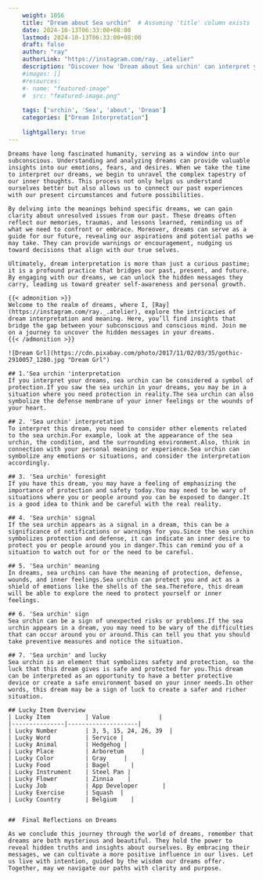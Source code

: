 ```yaml
---
    weight: 1056
    title: "Dream about Sea urchin"  # Assuming 'title' column exists
    date: 2024-10-13T06:33:00+08:00
    lastmod: 2024-10-13T06:33:00+08:00
    draft: false
    author: "ray"
    authorLink: "https://instagram.com/ray._.atelier"
    description: "Discover how 'Dream about Sea urchin' can interpret your future and uncover its significant meanings in your life."
    #images: []
    #resources:
    #- name: "featured-image"
    #  src: "featured-image.png"
    
    tags: ['urchin', 'Sea', 'about', 'Dream']
    categories: ["Dream Interpretation"]
    
    lightgallery: true
---
```

    
    Dreams have long fascinated humanity, serving as a window into our subconscious. Understanding and analyzing dreams can provide valuable insights into our emotions, fears, and desires. When we take the time to interpret our dreams, we begin to unravel the complex tapestry of our inner thoughts. This process not only helps us understand ourselves better but also allows us to connect our past experiences with our present circumstances and future possibilities.
    
    By delving into the meanings behind specific dreams, we can gain clarity about unresolved issues from our past. These dreams often reflect our memories, traumas, and lessons learned, reminding us of what we need to confront or embrace. Moreover, dreams can serve as a guide for our future, revealing our aspirations and potential paths we may take. They can provide warnings or encouragement, nudging us toward decisions that align with our true selves.
    
    Ultimately, dream interpretation is more than just a curious pastime; it is a profound practice that bridges our past, present, and future. By engaging with our dreams, we can unlock the hidden messages they carry, leading us toward greater self-awareness and personal growth.
    
    {{< admonition >}}
    Welcome to the realm of dreams, where I, [Ray](https://instagram.com/ray._.atelier), explore the intricacies of dream interpretation and meaning. Here, you’ll find insights that bridge the gap between your subconscious and conscious mind. Join me on a journey to uncover the hidden messages in your dreams.
    {{< /admonition >}}
    
    ![Dream Grl](https://cdn.pixabay.com/photo/2017/11/02/03/35/gothic-2910057_1280.jpg "Dream Grl")
    
    ## 1.'Sea urchin 'interpretation
    If you interpret your dreams, sea urchin can be considered a symbol of protection.If you saw the sea urchin in your dreams, you may be in a situation where you need protection in reality.The sea urchin can also symbolize the defense membrane of your inner feelings or the wounds of your heart.
    
    ## 2. 'Sea urchin' interpretation
    To interpret this dream, you need to consider other elements related to the sea urchin.For example, look at the appearance of the sea urchin, the condition, and the surrounding environment.Also, think in connection with your personal meaning or experience.Sea urchin can symbolize any emotions or situations, and consider the interpretation accordingly.
    
    ## 3. 'Sea urchin' foresight
    If you have this dream, you may have a feeling of emphasizing the importance of protection and safety today.You may need to be wary of situations where you or people around you can be exposed to danger.It is a good idea to think and be careful with the real reality.
    
    ## 4. 'Sea urchin' signal
    If the sea urchin appears as a signal in a dream, this can be a significance of notifications or warnings for you.Since the sea urchin symbolizes protection and defense, it can indicate an inner desire to protect you or people around you in danger.This can remind you of a situation to watch out for or the need to be careful.
    
    ## 5. 'Sea urchin' meaning
    In dreams, sea urchins can have the meaning of protection, defense, wounds, and inner feelings.Sea urchin can protect you and act as a shield of emotions like the shells of the sea.Therefore, this dream will be able to explore the need to protect yourself or inner feelings.
    
    ## 6. 'Sea urchin' sign
    Sea urchin can be a sign of unexpected risks or problems.If the sea urchin appears in a dream, you may need to be wary of the difficulties that can occur around you or around.This can tell you that you should take preventive measures and notice the situation.
    
    ## 7. 'Sea urchin' and lucky
    Sea urchin is an element that symbolizes safety and protection, so the luck that this dream gives is safe and protected for you.This dream can be interpreted as an opportunity to have a better protective device or create a safe environment based on your inner needs.In other words, this dream may be a sign of luck to create a safer and richer situation.
    
    ## Lucky Item Overview
    | Lucky Item          | Value              |
    |---------------|--------------------|
    | Lucky Number        | 3, 5, 15, 24, 26, 39  |
    | Lucky Word          | Service |
    | Lucky Animal        | Hedgehog |
    | Lucky Place         | Arboretum     |
    | Lucky Color         | Gray     |
    | Lucky Food          | Bagel      |
    | Lucky Instrument    | Steel Pan |
    | Lucky Flower        | Zinnia    |
    | Lucky Job           | App Developer       |
    | Lucky Exercise      | Squash  |
    | Lucky Country       | Belgium    |
    
    
    ##  Final Reflections on Dreams
    
    As we conclude this journey through the world of dreams, remember that dreams are both mysterious and beautiful. They hold the power to reveal hidden truths and insights about ourselves. By embracing their messages, we can cultivate a more positive influence in our lives. Let us live with intention, guided by the wisdom our dreams offer. Together, may we navigate our paths with clarity and purpose.
    